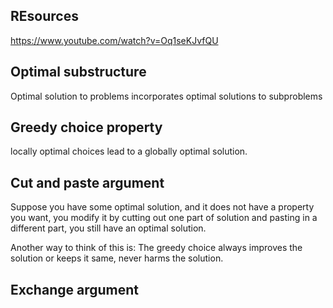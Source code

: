 
## REsources

https://www.youtube.com/watch?v=Oq1seKJvfQU

## Optimal substructure

Optimal solution to problems incorporates optimal solutions to subproblems

## Greedy choice property

locally optimal choices lead to a globally optimal solution.

## Cut and paste argument

Suppose you have some optimal solution,
and it does not have  a property you want,
you modify it by cutting out one part of solution and pasting in a different part, you still have an optimal solution.

Another way to think of this is:
The greedy choice always improves the solution or keeps it same, never harms the solution.

## Exchange argument

